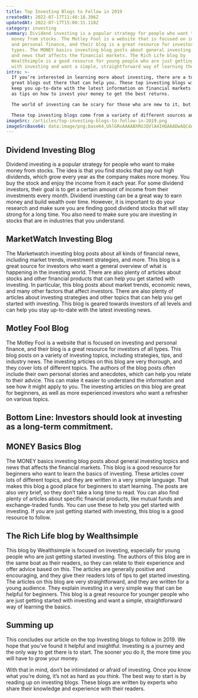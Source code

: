 ```yaml
---
title: Top Investing Blogs to Follow in 2019
createdAt: 2022-07-17T11:48:18.396Z
updatedAt: 2022-07-17T15:00:31.118Z
category: investing
summary: Dividend investing is a popular strategy for people who want to make
  money from stocks. The Motley Fool is a website that is focused on investing
  and personal finance, and their blog is a great resource for investors of all
  types. The MONEY basics investing blog posts about general investing topics
  and news that affects the financial markets. The Rich Life blog by
  Wealthsimple is a good resource for young people who are just getting started
  with investing and want a simple, straightforward way of learning the basics.
intro: >-
  If you’re interested in learning more about investing, there are a ton of
  great blogs out there that can help you. These top investing blogs will help
  keep you up-to-date with the latest information on financial markets as well
  as tips on how to invest your money to get the best returns. 

  The world of investing can be scary for those who are new to it, but these blog posts can give you some insight into what these professionals are thinking. There are so many options out there when it comes to investing money, and so many ways that money can grow over time.

  These top investing blogs come from a variety of different sources and they all have something unique to offer readers. Whether you’re just getting started as an investor or want to take your knowledge further, these blogs cover lots of ground.
imageSrc: /articles/top-investing-blogs-to-follow-in-2019.png
imageSrcBase64: data:image/png;base64,UklGRoAAAABXRUJQVlA4IHQAAADwAQCdASoKAAoAAUAmJYwCdAEOsGrvoAAA/voI0QoGcyLVKEA9B2O78s481HGABLObJIYN2Pl6/bTEg5ZRTpIW/0pMArdXSWjzr+VGN2HvI3/7XDB/WYxdAepCGzYOhkkRYyP3i28QWnUpW/jWI/k1pAAAAA==
---
```


## Dividend Investing Blog

Dividend investing is a popular strategy for people who want to make money from stocks. The idea is that you find stocks that pay out high dividends, which grow every year as the company makes more money. You buy the stock and enjoy the income from it each year. For some dividend investors, their goal is to get a certain amount of income from their investments every month.
Dividend investing can be a great way to earn money and build wealth over time. However, it is important to do your research and make sure you are finding good dividend stocks that will stay strong for a long time. You also need to make sure you are investing in stocks that are in industries that you understand.

## MarketWatch Investing Blog

The Marketwatch investing blog posts about all kinds of financial news, including market trends, investment strategies, and more. This blog is a great source for investors who want a general overview of what is happening in the investing world. There are also plenty of articles about stocks and other financial products that can help you get started with investing.
In particular, this blog posts about market trends, economic news, and many other factors that affect investors. There are also plenty of articles about investing strategies and other topics that can help you get started with investing. This blog is geared towards investors of all levels and can help you stay up-to-date with the latest investing news.

## Motley Fool Blog

The Motley Fool is a website that is focused on investing and personal finance, and their blog is a great resource for investors of all types. This blog posts on a variety of investing topics, including strategies, tips, and industry news.
The investing articles on this blog are very thorough, and they cover lots of different topics. The authors of the blog posts often include their own personal stories and anecdotes, which can help you relate to their advice. This can make it easier to understand the information and see how it might apply to you.
The investing articles on this blog are great for beginners, as well as more experienced investors who want a refresher on various topics.

## Bottom Line: Investors should look at investing as a long-term commitment.

## MONEY Basics Blog

The MONEY basics investing blog posts about general investing topics and news that affects the financial markets. This blog is a good resource for beginners who want to learn the basics of investing.
These articles cover lots of different topics, and they are written in a very simple language. That makes this blog a good place for beginners to start learning. The posts are also very brief, so they don’t take a long time to read.
You can also find plenty of articles about specific financial products, like mutual funds and exchange-traded funds. You can use these to help you get started with investing. If you are just getting started with investing, this blog is a good resource to follow.

## The Rich Life blog by Wealthsimple

This blog by Wealthsimple is focused on investing, especially for young people who are just getting started investing. The authors of this blog are in the same boat as their readers, so they can relate to their experience and offer advice based on this. The articles are generally positive and encouraging, and they give their readers lots of tips to get started investing.
The articles on this blog are very straightforward, and they are written for a young audience. They explain investing in a very simple way that can be helpful for beginners.
This blog is a great resource for younger people who are just getting started with investing and want a simple, straightforward way of learning the basics.

## Summing up

This concludes our article on the top Investing blogs to follow in 2019. We hope that you’ve found it helpful and insightful. Investing is a journey and the only way to get there is to start. The sooner you do it, the more time you will have to grow your money. 

With that in mind, don’t be intimidated or afraid of investing. Once you know what you’re doing, it’s not as hard as you think. The best way to start is by reading up on investing blogs. These blogs are written by experts who share their knowledge and experience with their readers.
